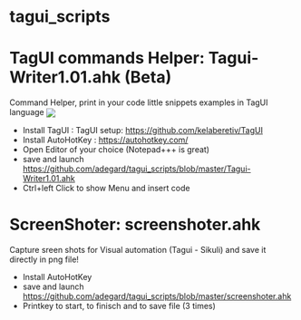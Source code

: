 # tagui_scripts

<h1>TagUI commands Helper:  Tagui-Writer1.01.ahk (Beta)</h1>
Command Helper, print in your code little snippets examples in TagUI language

<img src="https://raw.githubusercontent.com/adegard/tagui_scripts/master/20180510123237.png"  align="center">

- Install TagUI : TagUI setup: https://github.com/kelaberetiv/TagUI 
- Install AutoHotKey : https://autohotkey.com/
- Open Editor of your choice (Notepad+++ is great)
- save and launch https://github.com/adegard/tagui_scripts/blob/master/Tagui-Writer1.01.ahk
- Ctrl+left Click to show Menu and insert code



<h1>ScreenShoter:  screenshoter.ahk </h1>
Capture sreen shots for Visual automation (Tagui - Sikuli)  and save it directly in png file!

- Install AutoHotKey
- save and launch https://github.com/adegard/tagui_scripts/blob/master/screenshoter.ahk
- Printkey to start, to finisch and to save file (3 times)
